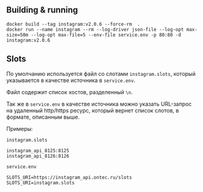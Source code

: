 ## Building & running

```shell
docker build --tag instagram:v2.0.6 --force-rm  .
docker run --name instagram --rm --log-driver json-file --log-opt max-size=50m --log-opt max-file=5 --env-file service.env -p 80:80 -d instagram:v2.0.6
```

## Slots

По умолчанию используется файл со слотами `instagram.slots`, который указывается в качестве источника в `service.env`.

Файл содержит список хостов, разделенный `\n`.

Так же в `service.env` в качестве источника можно указать URL-запрос на удаленный http/https ресурс, который вернет список слотов, в формате, описанным выше.

Примеры:

`instagram.slots`
```text
instagram_api_8125:8125
instagram_api_8126:8126
```

`service.env`
```text
SLOTS_URI=https://instagram_api.ontec.ru/slots
SLOTS_URI=instagram.slots
```